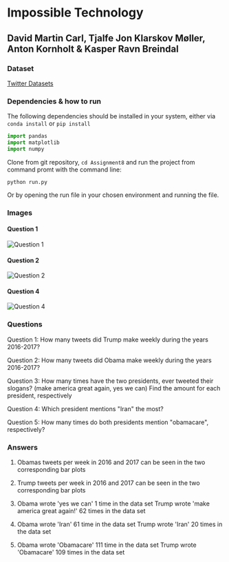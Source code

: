 ﻿# Impossible Technology

## David Martin Carl, Tjalfe Jon Klarskov Møller, Anton Kornholt & Kasper Ravn Breindal

### Dataset

[Twitter Datasets](https://github.com/Gozzah/Dataset)

### Dependencies & how to run

The following dependencies should be installed in your system, either via `conda install` or `pip install`

```python
import pandas
import matplotlib
import numpy
```

Clone from git repository, `cd Assignment8` and run the project from command promt with the command line:

`python run.py`

Or by opening the run file in your chosen environment and running the file.


### Images

#### Question 1

![Question 1](img/Question_1.png)

#### Question 2

![Question 2](img/Question_2.png)

#### Question 4

![Question 4](img/Question_4.png)

### Questions

Question 1: How many tweets did Trump make weekly during the years 2016-2017?

Question 2: How many tweets did Obama make weekly during the years 2016-2017?

Question 3: How many times have the two presidents, ever tweeted their slogans? (make america great again, yes we can) Find the amount for each president, respectively

Question 4: Which president mentions "Iran" the most?

Question 5: How many times do both presidents mention "obamacare", respectively?

### Answers

1. Obamas tweets per week in 2016 and 2017 can be seen in the two corresponding bar plots

2. Trump tweets per week in 2016 and 2017 can be seen in the two corresponding bar plots

3. Obama wrote 'yes we can' 1 time in the data set
Trump wrote 'make america great again!' 62 times in the data set

4. Obama wrote 'Iran' 61 time in the data set
Trump wrote 'Iran' 20 times in the data set

5. Obama wrote 'Obamacare' 111 time in the data set
Trump wrote 'Obamacare' 109 times in the data set

